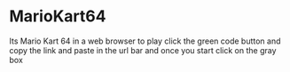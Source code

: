 # MarioKart64
Its Mario Kart 64 in a web browser to play click the green code button and copy the link and paste in the url bar and once you start click on the gray box
